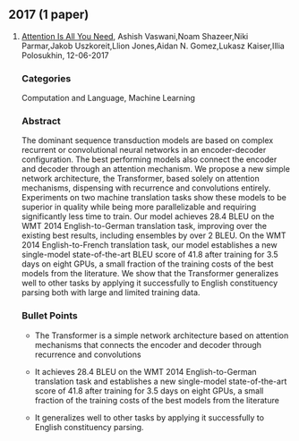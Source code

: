 
## 2017 (1 paper)
1. [Attention Is All You Need](https://arxiv.org/abs/1706.03762v7), Ashish Vaswani,Noam Shazeer,Niki Parmar,Jakob Uszkoreit,Llion Jones,Aidan N. Gomez,Lukasz Kaiser,Illia Polosukhin, 12-06-2017
      ### Categories
      Computation and Language, Machine Learning
     ### Abstract
     The dominant sequence transduction models are based on complex recurrent or convolutional neural networks in an encoder-decoder configuration. The best performing models also connect the encoder and decoder through an attention mechanism. We propose a new simple network architecture, the Transformer, based solely on attention mechanisms, dispensing with recurrence and convolutions entirely. Experiments on two machine translation tasks show these models to be superior in quality while being more parallelizable and requiring significantly less time to train. Our model achieves 28.4 BLEU on the WMT 2014 English-to-German translation task, improving over the existing best results, including ensembles by over 2 BLEU. On the WMT 2014 English-to-French translation task, our model establishes a new single-model state-of-the-art BLEU score of 41.8 after training for 3.5 days on eight GPUs, a small fraction of the training costs of the best models from the literature. We show that the Transformer generalizes well to other tasks by applying it successfully to English constituency parsing both with large and limited training data.
     ### Bullet Points

   * The Transformer is a simple network architecture based on attention mechanisms that connects the encoder and decoder through recurrence and convolutions

   * It achieves 28.4 BLEU on the WMT 2014 English-to-German translation task and establishes a new single-model state-of-the-art score of 41.8 after training for 3.5 days on eight GPUs, a small fraction of the training costs of the best models from the literature

   * It generalizes well to other tasks by applying it successfully to English constituency parsing.


